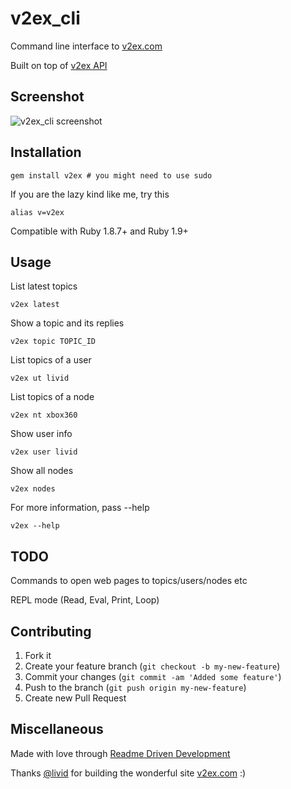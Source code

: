 # v2ex_cli

Command line interface to [v2ex.com](http://www.v2ex.com)

Built on top of [v2ex API](https://github.com/livid/v2ex/blob/master/api.py)

## Screenshot

![v2ex_cli screenshot](http://forresty.com/images/v2ex_cli.png)

## Installation

    gem install v2ex # you might need to use sudo

If you are the lazy kind like me, try this

    alias v=v2ex

Compatible with Ruby 1.8.7+ and Ruby 1.9+

## Usage

List latest topics

    v2ex latest

Show a topic and its replies

    v2ex topic TOPIC_ID

List topics of a user

    v2ex ut livid

List topics of a node

    v2ex nt xbox360

Show user info

    v2ex user livid

Show all nodes

    v2ex nodes

For more information, pass --help

    v2ex --help

## TODO

Commands to open web pages to topics/users/nodes etc

REPL mode (Read, Eval, Print, Loop)

## Contributing

1. Fork it
2. Create your feature branch (`git checkout -b my-new-feature`)
3. Commit your changes (`git commit -am 'Added some feature'`)
4. Push to the branch (`git push origin my-new-feature`)
5. Create new Pull Request

## Miscellaneous

Made with love through [Readme Driven Development](http://tom.preston-werner.com/2010/08/23/readme-driven-development.html)

Thanks [@livid](https://github.com/livid) for building the wonderful site [v2ex.com](http://www.v2ex.com) :)
